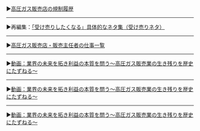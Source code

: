 ▶[高圧ガス販売店の規制履歴](https://h-oooka.github.io/GasSource.jp/IGas_distributors_Timeline.html)

---
▶再編集：[「受け売りしたくなる」具体的なネタ集（受け売りネタ）](https://h-oooka.github.io/GasSource.jp/A_collection_of_specific_topics.html)

---
▶[高圧ガス販売店・販売主任者の仕事一覧](https://h-oooka.github.io/GasSource.jp/HPG_distributors_jobs_List.html)

---
▶[動画：業界の未来を拓き利益の本質を問う〜高圧ガス販売業の生き残りを歴史にたずねる〜](https://youtu.be/BITLzXlhM98)


---
▶[動画：業界の未来を拓き利益の本質を問う〜高圧ガス販売業の生き残りを歴史にたずねる〜]([https://youtu.be/BITLzXlhM98)


---
▶[動画：業界の未来を拓き利益の本質を問う〜高圧ガス販売業の生き残りを歴史にたずねる〜]([https://youtu.be/BITLzXlhM98)

